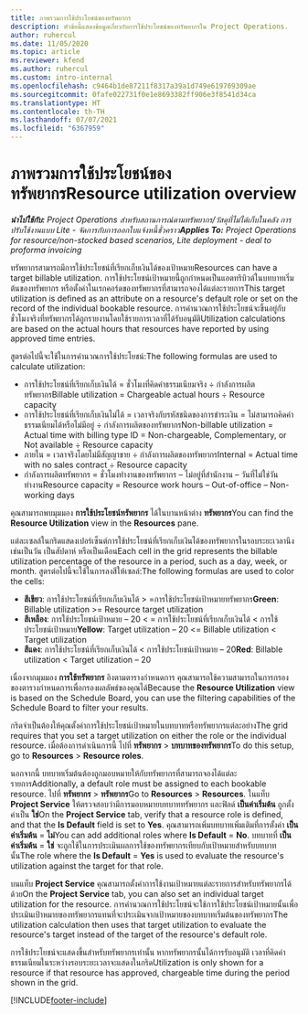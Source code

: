```yaml
---
title: ภาพรวมการใช้ประโยชน์ของทรัพยากร
description: หัวข้อนี้แสดงข้อมูลเกี่ยวกับการใช้ประโยชน์ของทรัพยากรใน Project Operations.
author: ruhercul
ms.date: 11/05/2020
ms.topic: article
ms.reviewer: kfend
ms.author: ruhercul
ms.custom: intro-internal
ms.openlocfilehash: c9464b1de87211f8317a39a1d749e619769309ae
ms.sourcegitcommit: 0fafe022731f0e1e8693382ff906e3f8541d34ca
ms.translationtype: HT
ms.contentlocale: th-TH
ms.lasthandoff: 07/07/2021
ms.locfileid: "6367959"
---
```

# <a name="resource-utilization-overview"></a><span data-ttu-id="9b5f7-103">ภาพรวมการใช้ประโยชน์ของทรัพยากร</span><span class="sxs-lookup"><span data-stu-id="9b5f7-103">Resource utilization overview</span></span>

<span data-ttu-id="9b5f7-104">_**นำไปใช้กับ:** Project Operations สำหรับสถานการณ์ตามทรัพยากร/วัสดุที่ไม่ได้เก็บในคลัง การปรับใช้งานแบบ Lite - จัดการกับการออกใบแจ้งหนี้ชั่วคราว_</span><span class="sxs-lookup"><span data-stu-id="9b5f7-104">_**Applies To:** Project Operations for resource/non-stocked based scenarios, Lite deployment - deal to proforma invoicing_</span></span>

<span data-ttu-id="9b5f7-105">ทรัพยากรสามารถมีการใช้ประโยชน์ที่เรียกเก็บเงินได้ของเป้าหมาย</span><span class="sxs-lookup"><span data-stu-id="9b5f7-105">Resources can have a target billable utilization.</span></span> <span data-ttu-id="9b5f7-106">การใช้ประโยชน์เป้าหมายนี้ถูกกำหนดเป็นแอตทริบิวต์ในบทบาทเริ่มต้นของทรัพยากร หรือตั้งค่าในเรกคอร์ดของทรัพยากรที่สามารถจองได้แต่ละรายการ</span><span class="sxs-lookup"><span data-stu-id="9b5f7-106">This target utilization is defined as an attribute on a resource's default role or set on the record of the individual bookable resource.</span></span> <span data-ttu-id="9b5f7-107">การคำนวณการใช้ประโยชน์จะขึ้นอยู่กับชั่วโมงจริงที่ทรัพยากรได้ถูกรายงานโดยใช้รายการเวลาที่ได้รับอนุมัติ</span><span class="sxs-lookup"><span data-stu-id="9b5f7-107">Utilization calculations are based on the actual hours that resources have reported by using approved time entries.</span></span>

<span data-ttu-id="9b5f7-108">สูตรต่อไปนี้จะใช้ในการคำนวณการใช้ประโยชน์:</span><span class="sxs-lookup"><span data-stu-id="9b5f7-108">The following formulas are used to calculate utilization:</span></span>

  - <span data-ttu-id="9b5f7-109">การใช้ประโยชน์ที่เรียกเก็บเงินได้ = ชั่วโมงที่คิดค่าธรรมเนียมจริง ÷ กำลังการผลิตทรัพยากร</span><span class="sxs-lookup"><span data-stu-id="9b5f7-109">Billable utilization = Chargeable actual hours ÷ Resource capacity</span></span>
  - <span data-ttu-id="9b5f7-110">การใช้ประโยชน์ที่เรียกเก็บเงินไม่ได้ = เวลาจริงกับรหัสชนิดของการชำระเงิน = ไม่สามารถคิดค่าธรรมเนียมได้หรือไม่มีอยู่ ÷ กำลังการผลิตของทรัพยากร</span><span class="sxs-lookup"><span data-stu-id="9b5f7-110">Non-billable utilization = Actual time with billing type ID = Non-chargeable, Complementary, or Not available ÷ Resource capacity</span></span>
  - <span data-ttu-id="9b5f7-111">ภายใน = เวลาจริงโดยไม่มีสัญญาขาย ÷ กำลังการผลิตของทรัพยากร</span><span class="sxs-lookup"><span data-stu-id="9b5f7-111">Internal = Actual time with no sales contract ÷ Resource capacity</span></span>
  - <span data-ttu-id="9b5f7-112">กำลังการผลิตทรัพยากร = ชั่วโมงทำงานของทรัพยากร – ไม่อยู่ที่สำนักงาน – วันที่ไม่ใช่วันทำงาน</span><span class="sxs-lookup"><span data-stu-id="9b5f7-112">Resource capacity = Resource work hours – Out-of-office – Non-working days</span></span>

<span data-ttu-id="9b5f7-113">คุณสามารถพบมุมมอง **การใช้ประโยชน์ทรัพยากร** ได้ในบานหน้าต่าง **ทรัพยากร**</span><span class="sxs-lookup"><span data-stu-id="9b5f7-113">You can find the **Resource Utilization** view in the **Resources** pane.</span></span>

<span data-ttu-id="9b5f7-114">แต่ละเซลล์ในกริดแสดงเปอร์เซ็นต์การใช้ประโยชน์ที่เรียกเก็บเงินได้ของทรัพยากรในรอบระยะเวลานึง เช่นเป็นวัน เป็นสัปดาห์ หรือเป็นเดือน</span><span class="sxs-lookup"><span data-stu-id="9b5f7-114">Each cell in the grid represents the billable utilization percentage of the resource in a period, such as a day, week, or month.</span></span> <span data-ttu-id="9b5f7-115">สูตรต่อไปนี้จะใช้ในการลงสีให้เซลล์:</span><span class="sxs-lookup"><span data-stu-id="9b5f7-115">The following formulas are used to color the cells:</span></span>

  - <span data-ttu-id="9b5f7-116">**สีเขียว**: การใช้ประโยชน์ที่เรียกเก็บเงินได้ > =การใช้ประโยชน์เป้าหมายทรัพยากร</span><span class="sxs-lookup"><span data-stu-id="9b5f7-116">**Green**: Billable utilization >= Resource target utilization</span></span>
  - <span data-ttu-id="9b5f7-117">**สีเหลือง**: การใช้ประโยชน์เป้าหมาย – 20 < = การใช้ประโยชน์ที่เรียกเก็บเงินได้ < การใช้ประโยชน์เป้าหมาย</span><span class="sxs-lookup"><span data-stu-id="9b5f7-117">**Yellow**: Target utilization – 20 <= Billable utilization < Target utilization</span></span>
  - <span data-ttu-id="9b5f7-118">**สีแดง**: การใช้ประโยชน์ที่เรียกเก็บเงินได้ < การใช้ประโยชน์เป้าหมาย – 20</span><span class="sxs-lookup"><span data-stu-id="9b5f7-118">**Red**: Billable utilization < Target utilization – 20</span></span>

<span data-ttu-id="9b5f7-119">เนื่องจากมุมมอง **การใช้ทรัพยากร** อิงตามตารางกำหนดการ คุณสามารถใช้ความสามารถในการกรองของตารางกำหนดการเพื่อกรองผลลัพธ์ของคุณได้</span><span class="sxs-lookup"><span data-stu-id="9b5f7-119">Because the **Resource Utilization** view is based on the Schedule Board, you can use the filtering capabilities of the Schedule Board to filter your results.</span></span>

<span data-ttu-id="9b5f7-120">กริดจำเป็นต้องให้คุณตั้งค่าการใช้ประโยชน์เป้าหมายในบทบาทหรือทรัพยากรแต่ละอย่าง</span><span class="sxs-lookup"><span data-stu-id="9b5f7-120">The grid requires that you set a target utilization on either the role or the individual resource.</span></span> <span data-ttu-id="9b5f7-121">เมื่อต้องการดำเนินการนี้ ไปที่ **ทรัพยากร** > **บทบาทของทรัพยากร**</span><span class="sxs-lookup"><span data-stu-id="9b5f7-121">To do this setup, go to **Resources** > **Resource roles**.</span></span>

<span data-ttu-id="9b5f7-122">นอกจากนี้ บทบาทเริ่มต้นต้องถูกมอบหมายให้กับทรัพยากรที่สามารถจองได้แต่ละรายการ</span><span class="sxs-lookup"><span data-stu-id="9b5f7-122">Additionally, a default role must be assigned to each bookable resource.</span></span> <span data-ttu-id="9b5f7-123">ไปที่ **ทรัพยากร** > **ทรัพยากร**</span><span class="sxs-lookup"><span data-stu-id="9b5f7-123">Go to **Resources** > **Resources**.</span></span> <span data-ttu-id="9b5f7-124">ในแท็บ **Project Service** ให้ตรวจสอบว่ามีการมอบหมายบทบาททรัพยากร และฟิลด์ **เป็นค่าเริ่มต้น** ถูกตั้งค่าเป็น **ใช่**</span><span class="sxs-lookup"><span data-stu-id="9b5f7-124">On the **Project Service** tab, verify that a resource role is defined, and that the **Is Default** field is set to **Yes**.</span></span> <span data-ttu-id="9b5f7-125">คุณสามารถเพิ่มบทบาทเพิ่มเติมที่การตั้งค่า **เป็นค่าเริ่มต้น** = **ไม่**</span><span class="sxs-lookup"><span data-stu-id="9b5f7-125">You can add additional roles where **Is Default** = **No**.</span></span> <span data-ttu-id="9b5f7-126">บทบาทที่ **เป็นค่าเริ่มต้น** = **ใช่** จะถูกใช้ในการประเมินผลการใช้ของทรัพยากรเทียบกับเป้าหมายสำหรับบทบาทนั้น</span><span class="sxs-lookup"><span data-stu-id="9b5f7-126">The role where the **Is Default** = **Yes** is used to evaluate the resource's utilization against the target for that role.</span></span>

<span data-ttu-id="9b5f7-127">บนแท็บ **Project Service** คุณสามารถตั้งค่าการใช้งานเป้าหมายแต่ละรายการสำหรับทรัพยากรได้ด้วย</span><span class="sxs-lookup"><span data-stu-id="9b5f7-127">On the **Project Service** tab, you can also set an individual target utilization for the resource.</span></span> <span data-ttu-id="9b5f7-128">การคำนวณการใช้ประโยชน์จะใช้การใช้ประโยชน์เป้าหมายนั้นเพื่อประเมินเป้าหมายของทรัพยากรแทนที่จะประเมินจากเป้าหมายของบทบาทเริ่มต้นของทรัพยากร</span><span class="sxs-lookup"><span data-stu-id="9b5f7-128">The utilization calculation then uses that target utilization to evaluate the resource's target instead of the target of the resource's default role.</span></span>

<span data-ttu-id="9b5f7-129">การใช้ประโยชน์จะแสดงขึ้นสำหรับทรัพยากรเท่านั้น หากทรัพยากรนั้นได้การรับอนุมัติ เวลาที่คิดค่าธรรมเนียมในระหว่างรอบระยะเวลาจะแสดงในกริด</span><span class="sxs-lookup"><span data-stu-id="9b5f7-129">Utilization is only shown for a resource if that resource has approved, chargeable time during the period shown in the grid.</span></span>


[!INCLUDE[footer-include](../includes/footer-banner.md)]